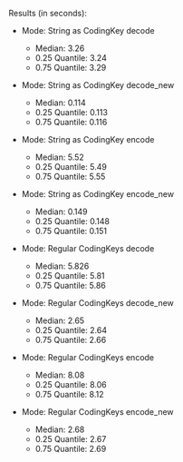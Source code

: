 Results (in seconds):

- Mode: String as CodingKey decode
  - Median:     3.26
  - 0.25 Quantile: 3.24
  - 0.75 Quantile: 3.29

- Mode: String as CodingKey decode_new
  - Median:     0.114
  - 0.25 Quantile: 0.113
  - 0.75 Quantile: 0.116

- Mode: String as CodingKey encode
  - Median:     5.52
  - 0.25 Quantile: 5.49
  - 0.75 Quantile: 5.55

- Mode: String as CodingKey encode_new
  - Median:     0.149
  - 0.25 Quantile: 0.148
  - 0.75 Quantile: 0.151

- Mode: Regular CodingKeys decode
  - Median:     5.826
  - 0.25 Quantile: 5.81
  - 0.75 Quantile: 5.86

- Mode: Regular CodingKeys decode_new
  - Median:     2.65
  - 0.25 Quantile: 2.64
  - 0.75 Quantile: 2.66

- Mode: Regular CodingKeys encode
  - Median:     8.08
  - 0.25 Quantile: 8.06
  - 0.75 Quantile: 8.12

- Mode: Regular CodingKeys encode_new
  - Median:     2.68
  - 0.25 Quantile: 2.67
  - 0.75 Quantile: 2.69
  